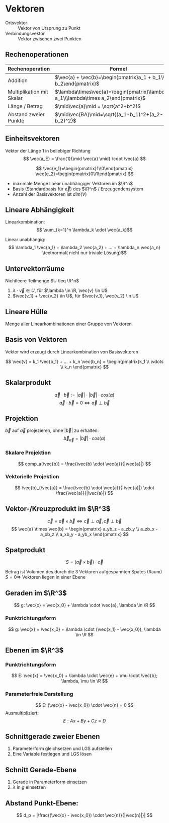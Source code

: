 # Vektoren

<dl>
    <dt>Ortsvektor</dt>
    <dd>Vektor von Ursprung zu Punkt</dd>
    <dt>Verbindungsvektor</dt>
    <dd>Vektor zwischen zwei Punkten</dd>
</dl>

## Rechenoperationen

| Rechenoperation           | Formel                                                                                  |
| ------------------------- | --------------------------------------------------------------------------------------- |
| Addition                  | $\vec{a} + \vec{b}=\begin{pmatrix}a_1 + b_1\\b_1 + b_2\end{pmatrix}$                    |
| Multiplikation mit Skalar | $\lambda\times\vec{a}=\begin{pmatrix}\lambda\times a_1\\\lambda\times a_2\end{pmatrix}$ |
| Länge / Betrag            | $\mid\vec{a}\mid = \sqrt{a^2+b^2}$                                                      |
| Abstand zweier Punkte     | $\mid\vec{BA}\mid=\sqrt{(a_1-b_1)^2+(a_2-b_2)^2}$                                       |

## Einheitsvektoren

Vektor der Länge 1 in beliebiger Richtung
$$ \vec{a_E} = \frac{1}{\mid \vec{a} \mid} \cdot \vec{a} $$

$$ \vec{e_1}=\begin{pmatrix}1\\0\end{pmatrix} \vec{e_2}=\begin{pmatrix}0\\1\end{pmatrix} $$

- maximale Menge linear unabhängiger Vektoren im $\R^n$
- Basis (Standardbasis für $\vec{e}$) des $\R^n$ / Erzeugendensystem
- Anzahl der Basisvektoren ist $dim(V)$

## Lineare Abhängigkeit

Linearkombination:
$$ \sum_{k=1}^n \lambda_k \cdot \vec{a_k}$$

Linear unabhängig:
$$ \lambda_1 \vec{a_1} + \lambda_2 \vec{a_2} + ... + \lambda_n \vec{a_n} \textnormal{ nicht nur triviale Lösung}$$

## Untervektorräume

Nichtleere Teilmenge $U \leq \R^n$

1. $\lambda \cdot \vec{v} \in U$, für $\lambda \in \R, \vec{v} \in U$
2. $\vec{v_1} + \vec{v_2} \in U$, für $\vec{v_1}, \vec{v_2} \in U$

## Lineare Hülle

Menge aller Linearkombinationen einer Gruppe von Vektoren

## Basis von Vektoren

Vektor wird erzeugt durch Linearkombination von Basisvektoren

$$ \vec{v} = k_1 \vec{b_1} + ... + k_n \vec{b_n} = \begin{pmatrix}k_1 \\ \vdots \\ k_n \end{pmatrix} $$

## Skalarprodukt

$$ \vec{a} \cdot \vec{b} := | \vec{a} | \cdot | \vec{b} | \cdot cos (\alpha)$$
$$ \vec{a} \cdot \vec{b} = 0 \Leftrightarrow \vec{a} \perp \vec{b} $$

## Projektion

$\vec{b}$ auf $\vec{a}$ projezieren, ohne $|\vec{b}|$ zu erhalten:
$$ \vec{b}_{\vec{a}} = |\vec{b}| \cdot cos(\alpha) $$

### Skalare Projektion

$$ comp_a(\vec{b}) = \frac{\vec{b} \cdot \vec{a}}{|\vec{a}|} $$

### Vektorielle Projektion

$$ \vec{b}_{\vec{a}} = \frac{\vec{b} \cdot \vec{a}}{|\vec{a}|} \cdot \frac{\vec{a}}{|\vec{a}|} $$

## Vektor-/Kreuzprodukt im $\R^3$

$$ \vec{c} = \vec{a} \times \vec{b} \Leftrightarrow \vec{c} \perp \vec{a}, \vec{c} \perp \vec{b}$$
$$ \vec{a} \times \vec{b} = \begin{pmatrix} a_yb_z - a_zb_y \\ a_zb_x - a_xb_z \\ a_xb_y - a_yb_x \end{pmatrix} $$

## Spatprodukt

$$ S = (\vec{a} \times \vec{b}) \cdot \vec{c} $$

Betrag ist Volumen des durch die 3 Vektoren aufgespannten Spates (Raum)
$S = 0 \Rightarrow$ Vektoren liegen in einer Ebene

## Geraden im $\R^3$

$$ g: \vec{x} = \vec{x_0} + \lambda \cdot \vec{a}, \lambda \in \R $$

### Punktrichtungsform

$$ g: \vec{x} = \vec{x_0} + \lambda \cdot (\vec{x_1} - \vec{x_0}), \lambda \in \R $$

## Ebenen im $\R^3$

### Punktrichtungsform

$$ E: \vec{x} = \vec{x_0} + \lambda \cdot \vec{e} + \mu \cdot \vec{b}; \lambda, \mu \in \R $$

### Parameterfreie Darstellung

$$ E: (\vec{x} - \vec{x_0}) \cdot \vec{n} = 0 $$
Ausmultipliziert:
$$ E: Ax + By + Cz = D $$

## Schnittgerade zweier Ebenen

1. Parameterform gleichsetzen und LGS aufstellen
2. Eine Variable festlegen und LGS lösen

## Schnitt Gerade-Ebene

1. Gerade in Parameterform einsetzen
2. $\lambda$ in $g$ einsetzen

## Abstand Punkt-Ebene:

$$ d_p = |\frac{(\vec{x} - \vec{x_0}) \cdot \vec{n}}{|\vec{n}|}| $$
